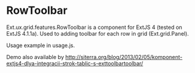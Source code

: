 RowToolbar
==========

Ext.ux.grid.features.RowToolbar is a component for ExtJS 4 (tested on ExtJS 4.1.1a). Used to adding toolbar for each row in grid (Ext.grid.Panel).

Usage example in usage.js.

Demo also available by
http://siterra.org/blog/2013/02/05/komponent-extjs4-dlya-integracii-strok-tablic-s-exttoolbartoolbar/

